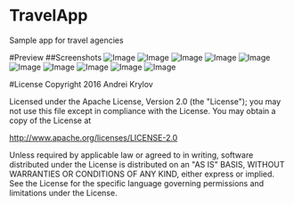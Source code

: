 # TravelApp
Sample app for travel agenсies

#Preview
##Screenshots
![Image](https://github.com/AndreiKry/travelapp/blob/master/DEV/screenshots/screenshot1.jpg)
![Image](https://github.com/AndreiKry/travelapp/blob/master/DEV/screenshots/screenshot2.jpg)
![Image](https://github.com/AndreiKry/travelapp/blob/master/DEV/screenshots/screenshot3.jpg)
![Image](https://github.com/AndreiKry/travelapp/blob/master/DEV/screenshots/screenshot4.jpg)
![Image](https://github.com/AndreiKry/travelapp/blob/master/DEV/screenshots/screenshot5.jpg)
![Image](https://github.com/AndreiKry/travelapp/blob/master/DEV/screenshots/screenshot6.jpg)
![Image](https://github.com/AndreiKry/travelapp/blob/master/DEV/screenshots/screenshot7.jpg)
![Image](https://github.com/AndreiKry/travelapp/blob/master/DEV/screenshots/screenshot8.jpg)
![Image](https://github.com/AndreiKry/travelapp/blob/master/DEV/screenshots/screenshot9.jpg)
![Image](https://github.com/AndreiKry/travelapp/blob/master/DEV/screenshots/screenshot91.jpg)


#License
Copyright 2016 Andrei Krylov

Licensed under the Apache License, Version 2.0 (the "License");
you may not use this file except in compliance with the License.
You may obtain a copy of the License at

   http://www.apache.org/licenses/LICENSE-2.0

Unless required by applicable law or agreed to in writing, software
distributed under the License is distributed on an "AS IS" BASIS,
WITHOUT WARRANTIES OR CONDITIONS OF ANY KIND, either express or implied.
See the License for the specific language governing permissions and
limitations under the License.